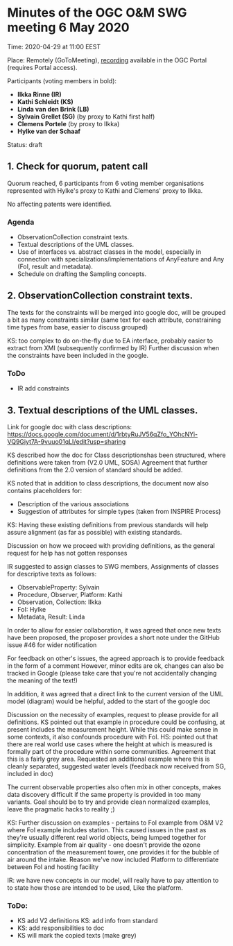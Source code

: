 # Minutes of the OGC O&M SWG meeting 6 May 2020

Time: 2020-04-29 at 11:00 EEST

Place: Remotely (GoToMeeting), [recording]() available in the OGC Portal (requires Portal access).

Participants (voting members in bold):

* **Ilkka Rinne (IR)**
* **Kathi Schleidt (KS)**
* **Linda van den Brink (LB)**
* **Sylvain Grellet (SG)** (by proxy to Kathi first half)
* **Clemens Portele** (by proxy to Ilkka)
* **Hylke van der Schaaf** 

Status: draft

## 1. Check for quorum, patent call
Quorum reached, 6 participants from 6 voting member organisations represented with Hylke's proxy to Kathi and Clemens' proxy to Ilkka.

No affecting patents were identified.
### Agenda
*   ObservationCollection constraint texts.
*   Textual descriptions of the UML classes.
*   Use of interfaces vs. abstract classes in the model, especially in connection with specializations/implementations of AnyFeature and Any (FoI, result and metadata).
*   Schedule on drafting the Sampling concepts.

## 2. ObservationCollection constraint texts. 
The texts for the constraints will be merged into google doc, 
will be grouped a bit as many constraints similar (same text for each attribute, constraining time types from base, easier to discuss grouped)

KS: too complex to do on-the-fly due to EA interface, probably easier to extract from XMI (subsequently confirmed by IR)
Further discussion when the constraints have been included in the google.

### ToDo 
* IR add constraints

## 3. Textual descriptions of the UML classes.
Link for google doc with class descriptions: https://docs.google.com/document/d/1rbtyRuJV56qZfo_YOhcNYi-VQ9Giyt7A-9vuuo01qLI/edit?usp=sharing

KS described how the doc for Class descriptionshas been structured, where definitions were taken from (V2.0 UML, SOSA)
Agreement that  further definitions from the 2.0 version of standard should be added.

KS noted that in addition to class descriptions, the document now also contains placeholders for:
* Description of the various associations
* Suggestion of attributes for simple types (taken from INSPIRE Process)

KS: Having these existing definitions from previous standards will help assure alignment (as far as possible) with existing standards.

Discussion on how we proceed with providing definitions, as the general request for help has not gotten responses

IR suggested to assign classes to SWG members, Assignments of classes for descriptive texts as follows:

* ObservableProperty: Sylvain
* Procedure, Observer, Platform: Kathi
* Observation, Collection: Ilkka
* FoI: Hylke
* Metadata, Result: Linda

In order to allow for easier collaboration, it was agreed that once new texts have been proposed, 
the proposer provides a short note under the GitHub issue #46 for wider notification

For feedback on other's issues, the agreed approach is to provide feedback in the form of a comment
However, minor edits are ok, changes can also be tracked in Google (please take care that you're not accidentally changing the meaning of the text!)

In addition, it was agreed that a direct link to the current version of the UML model (diagram) would be helpful, added to the start of the google doc

Discussion on the necessity of examples, request to please provide for all definitions. 
KS pointed out that example in procedure could be confusing, at present includes the measurement height. 
While this could make sense in some contexts, it also confounds procedure with FoI. 
HS: pointed out that there are real world use cases where the height at which is measured is formally part of the procedure within some communities.
Agreement that this is a fairly grey area.
Requested an additional example where this is cleanly separated, suggested water levels (feedback now received from SG, included in doc)

The current observable properties also often mix in other concepts, makes data discovery difficult if the same property is provided in too many variants.
Goal should be to try and provide clean normalized examples, leave the pragmatic hacks to reality ;)

KS: Further discussion on examples - pertains to FoI example from O&M V2 where FoI example includes station. 
This caused issues in the past as they're usually different real world objects, being lumped together for simplicity.
Example from air quality -  one doesn't provide the ozone concentration of the measurement tower, one provides it for the bubble of air around the intake.
Reason we've now included Platform to differentiate between FoI and hosting facility 

IR: we have new concepts in our model, will really have to pay attention to to state how those are intended to be used, Like the platform.

### ToDo:
* KS add V2 definitions  KS: add info from standard
* KS: add responsibilities to doc
* KS will mark the copied texts (make grey)
